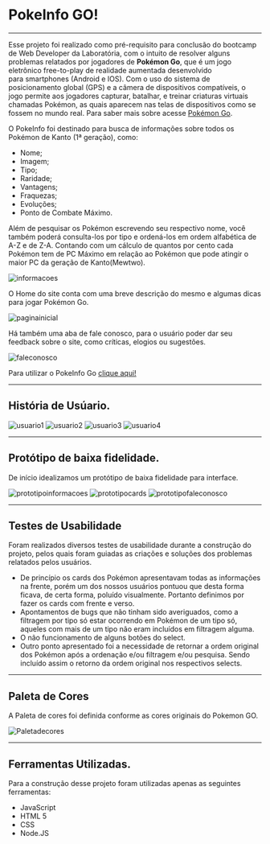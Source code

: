 # PokeInfo GO!

***

Esse projeto foi realizado como pré-requisito para conclusão do bootcamp de Web Developer da Laboratória, com o intuito de resolver alguns problemas relatados por jogadores de **Pokémon Go**, que é um jogo eletrônico free-to-play de realidade aumentada desenvolvido para smartphones (Android e IOS). Com o uso do sistema de posicionamento global (GPS) e a câmera de dispositivos compatíveis, o jogo permite aos jogadores capturar, batalhar, e treinar criaturas virtuais chamadas Pokémon, as quais aparecem nas telas de dispositivos como se fossem no mundo real. 
Para saber mais sobre acesse [Pokémon Go](https://pokemongolive.com/pt_br/).

O PokeInfo foi destinado para busca de informações sobre todos os Pokémon de Kanto (1ª geração), como:
* Nome;
* Imagem;
* Tipo;
* Raridade;
* Vantagens;
* Fraquezas;
* Evoluções;
* Ponto de Combate Máximo.
    
Além de pesquisar os Pokémon escrevendo seu respectivo nome, você também poderá consulta-los por tipo e ordená-los em ordem alfabética de A-Z e de Z-A. Contando com um cálculo de quantos por cento cada Pokémon tem de PC Máximo em relação ao Pokémon que pode atingir o maior PC da geração de Kanto(Mewtwo).

![informacoes](src\imagens\info-pokemon.png)

O Home do site conta com uma breve descrição do mesmo e algumas dicas para jogar Pokémon Go. 

![paginainicial](src\imagens\pagina-inicial.png)

Há também uma aba de fale conosco, para o usuário poder dar seu feedback sobre o site, como críticas, elogios ou sugestões.

![faleconosco](src\imagens\fale-conosco.png)

Para utilizar o PokeInfo Go [clique aqui!](https://lauradeperon.github.io/SAP005-data-lovers/src/)

***

## História de Usúario.

![usuario1](src\imagens\historia1.jpg)
![usuario2](src\imagens\historia2.jpg)
![usuario3](src\imagens\historia3.jpg)
![usuario4](src\imagens\historia4.jpg)

***

## Protótipo de baixa fidelidade.

De início idealizamos um protótipo de baixa fidelidade para interface.

![prototipoinformacoes](src\imagens\prototipo1.jpg)
![prototipocards](src\imagens\prototipo2.jpg)
![prototipofaleconosco](src\imagens\prototipo3.jpg)

***

## Testes de Usabilidade 

Foram realizados diversos testes de usabilidade durante a construção do projeto, pelos quais foram guiadas as criações e soluções dos problemas relatados pelos usuários. 
* De princípio os cards dos Pokémon apresentavam todas as informações na frente, porém um dos nossos usuários pontuou que desta forma ficava, de certa forma, poluído visualmente. Portanto definimos por fazer os cards com frente e verso. 
* Apontamentos de bugs que não tinham sido averiguados, como a filtragem por tipo só estar ocorrendo em Pokémon de um tipo só, aqueles com mais de um tipo não eram incluídos em filtragem alguma. 
* O não funcionamento de alguns botões do select.
* Outro ponto apresentado foi a necessidade de retornar a ordem original dos Pokémon após a ordenação e/ou filtragem e/ou pesquisa. Sendo incluído assim o retorno da ordem original nos respectivos selects.

***

## Paleta de Cores

A Paleta de cores foi definida conforme as cores originais do Pokemon GO.

![Paletadecores](src\imagens\paletadecores.jpeg)

***

## Ferramentas Utilizadas.

Para a construção desse projeto foram utilizadas apenas as seguintes ferramentas:

* JavaScript
* HTML 5
* CSS
* Node.JS
